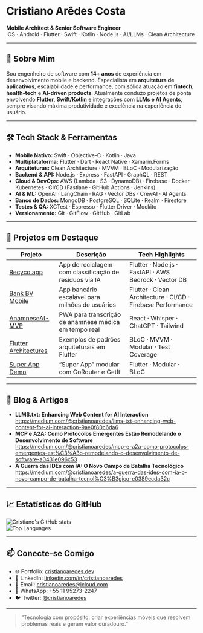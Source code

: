# Cristiano Arêdes Costa  
**Mobile Architect & Senior Software Engineer**  
iOS · Android · Flutter · Swift · Kotlin · Node.js · AI/LLMs · Clean Architecture

---

## 📖 Sobre Mim  
Sou engenheiro de software com **14+ anos** de experiência em desenvolvimento mobile e backend. Especialista em **arquitetura de aplicativos**, escalabilidade e performance, com sólida atuação em **fintech**, **health-tech** e **AI-driven products**. Atualmente conduzo projetos de ponta envolvendo **Flutter**, **Swift/Kotlin** e integrações com **LLMs e AI Agents**, sempre visando máxima produtividade e excelência na experiência do usuário.

---

## 🛠️ Tech Stack & Ferramentas  
- **Mobile Nativo:** Swift · Objective-C · Kotlin · Java  
- **Multiplataforma:** Flutter · Dart · React Native · Xamarin.Forms  
- **Arquiteturas:** Clean Architecture · MVVM · BLoC · Modularização  
- **Backend & API:** Node.js · Express · FastAPI · GraphQL · REST  
- **Cloud & DevOps:** AWS (Lambda · S3 · DynamoDB) · Firebase · Docker · Kubernetes · CI/CD (Fastlane · GitHub Actions · Jenkins)  
- **AI & ML:** OpenAI · LangChain · RAG · Vector DBs · CrewAI · AI Agents  
- **Banco de Dados:** MongoDB · PostgreSQL · SQLite · Realm · Firestore  
- **Testes & QA:** XCTest · Espresso · Flutter Driver · Mockito  
- **Versionamento:** Git · GitFlow · GitHub · GitLab  

---

## 📌 Projetos em Destaque  
| Projeto | Descrição | Tech Highlights |
| --- | --- | --- |
| [Recyco.app](https://github.com/cristianoaredes/recyco-app) | App de reciclagem com classificação de resíduos via IA | Flutter · Node.js · FastAPI · AWS Bedrock · Vector DB |
| [Bank BV Mobile](https://github.com/cristianoaredes/bank-bv-mobile) | App bancário escalável para milhões de usuários | Flutter · Clean Architecture · CI/CD · Firebase Performance |
| [AnamneseAI-MVP](https://github.com/cristianoaredes/anamnese-ai-mvp) | PWA para transcrição de anamnese médica em tempo real | React · Whisper · ChatGPT · Tailwind |
| [Flutter Architectures](https://github.com/cristianoaredes/flutter-architectures) | Exemplos de padrões arquiteturais em Flutter | BLoC · MVVM · Modular · Test Coverage |
| [Super App Demo](https://github.com/cristianoaredes/super-app-flutter-sample) | “Super App” modular com GoRouter e GetIt | Flutter · Modular · BLoC |

---

## 📝 Blog & Artigos  
- **LLMS.txt: Enhancing Web Content for AI Interaction**  
  https://medium.com/@cristianoaredes/llms-txt-enhancing-web-content-for-ai-interaction-9ae0f80c6da6  
- **MCP e A2A: Como Protocolos Emergentes Estão Remodelando o Desenvolvimento de Software**  
  https://medium.com/@cristianoaredes/mcp-e-a2a-como-protocolos-emergentes-est%C3%A3o-remodelando-o-desenvolvimento-de-software-a0431e096c53  
- **A Guerra das IDEs com IA: O Novo Campo de Batalha Tecnológico**  
  https://medium.com/@cristianoaredes/a-guerra-das-ides-com-ia-o-novo-campo-de-batalha-tecnol%C3%B3gico-e0389ecda32c  

---

## 📈 Estatísticas do GitHub  
![Cristiano's GitHub stats](https://github-readme-stats.vercel.app/api?username=cristianoaredes&show_icons=true&theme=dark&count_private=true)  
![Top Languages](https://github-readme-stats.vercel.app/api/top-langs/?username=cristianoaredes&layout=compact&theme=dark)  

---

## 📫 Conecte-se Comigo  
- 🌐 Portfolio: [cristianoaredes.dev](https://cristianoaredes.dev)  
- 🔗 LinkedIn: [linkedin.com/in/cristianoaredes](https://linkedin.com/in/cristianoaredes)  
- 📨 Email: cristianoaredes@icloud.com  
- 📱 WhatsApp: +55 11 95273-2247  
- 🐦 Twitter: [@cristianoaredes](https://twitter.com/cristianoaredes)  

---

> “Tecnologia com propósito: criar experiências móveis que resolvem problemas reais e geram valor duradouro.”  
